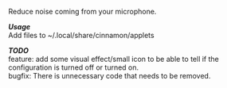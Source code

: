 Reduce noise coming from your microphone.

***Usage***\
Add files to ~/.local/share/cinnamon/applets 

***TODO***\
feature: add some visual effect/small icon to be able to tell if the configuration is turned off or turned on.
\
bugfix: There is unnecessary code that needs to be removed.
